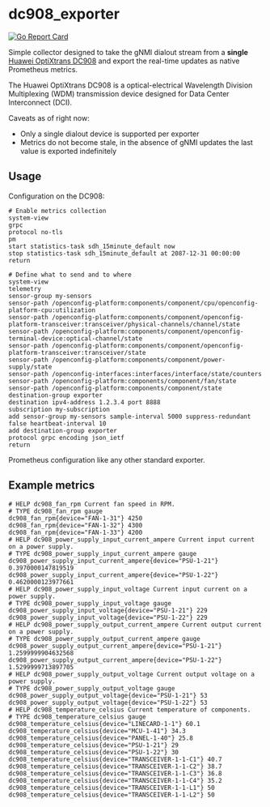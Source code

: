 # dc908\_exporter

[![Go Report Card](https://goreportcard.com/badge/github.com/sonix-network/dc908_exporter)](https://goreportcard.com/report/github.com/sonix-network/dc908_exporter)

Simple collector designed to take the gNMI dialout stream from a **single** [Huawei OptiXtrans DC908](https://e.huawei.com/en/products/optical-transmission/dc908)
and export the real-time updates as native Prometheus metrics.

The Huawei OptiXtrans DC908 is a optical-electrical Wavelength Division Multiplexing (WDM) transmission device designed for Data Center Interconnect (DCI).

Caveats as of right now:

 - Only a single dialout device is supported per exporter
 - Metrics do not become stale, in the absence of gNMI updates the last value is exported indefinitely

## Usage

Configuration on the DC908:

```
# Enable metrics collection
system-view
grpc
protocol no-tls
pm
start statistics-task sdh_15minute_default now
stop statistics-task sdh_15minute_default at 2087-12-31 00:00:00
return

# Define what to send and to where
system-view
telemetry
sensor-group my-sensors
sensor-path /openconfig-platform:components/component/cpu/openconfig-platform-cpu:utilization
sensor-path /openconfig-platform:components/component/openconfig-platform-transceiver:transceiver/physical-channels/channel/state
sensor-path /openconfig-platform:components/component/openconfig-terminal-device:optical-channel/state
sensor-path /openconfig-platform:components/component/openconfig-platform-transceiver:transceiver/state
sensor-path /openconfig-platform:components/component/power-supply/state
sensor-path /openconfig-interfaces:interfaces/interface/state/counters
sensor-path /openconfig-platform:components/component/fan/state
sensor-path /openconfig-platform:components/component/state
destination-group exporter
destination ipv4-address 1.2.3.4 port 8888
subscription my-subscription
add sensor-group my-sensors sample-interval 5000 suppress-redundant false heartbeat-interval 10
add destination-group exporter
protocol grpc encoding json_ietf
return
```

Prometheus configuration like any other standard exporter.

## Example metrics

```
# HELP dc908_fan_rpm Current fan speed in RPM.
# TYPE dc908_fan_rpm gauge
dc908_fan_rpm{device="FAN-1-31"} 4250
dc908_fan_rpm{device="FAN-1-32"} 4300
dc908_fan_rpm{device="FAN-1-33"} 4200
# HELP dc908_power_supply_input_current_ampere Current input current on a power supply.
# TYPE dc908_power_supply_input_current_ampere gauge
dc908_power_supply_input_current_ampere{device="PSU-1-21"} 0.3970000147819519
dc908_power_supply_input_current_ampere{device="PSU-1-22"} 0.4620000123977661
# HELP dc908_power_supply_input_voltage Current input current on a power supply.
# TYPE dc908_power_supply_input_voltage gauge
dc908_power_supply_input_voltage{device="PSU-1-21"} 229
dc908_power_supply_input_voltage{device="PSU-1-22"} 229
# HELP dc908_power_supply_output_current_ampere Current output current on a power supply.
# TYPE dc908_power_supply_output_current_ampere gauge
dc908_power_supply_output_current_ampere{device="PSU-1-21"} 1.2599999904632568
dc908_power_supply_output_current_ampere{device="PSU-1-22"} 1.5299999713897705
# HELP dc908_power_supply_output_voltage Current output voltage on a power supply.
# TYPE dc908_power_supply_output_voltage gauge
dc908_power_supply_output_voltage{device="PSU-1-21"} 53
dc908_power_supply_output_voltage{device="PSU-1-22"} 53
# HELP dc908_temperature_celsius Current temperature of components.
# TYPE dc908_temperature_celsius gauge
dc908_temperature_celsius{device="LINECARD-1-1"} 60.1
dc908_temperature_celsius{device="MCU-1-41"} 34.3
dc908_temperature_celsius{device="PANEL-1-40"} 25.8
dc908_temperature_celsius{device="PSU-1-21"} 29
dc908_temperature_celsius{device="PSU-1-22"} 30
dc908_temperature_celsius{device="TRANSCEIVER-1-1-C1"} 40.7
dc908_temperature_celsius{device="TRANSCEIVER-1-1-C2"} 38.7
dc908_temperature_celsius{device="TRANSCEIVER-1-1-C3"} 36.8
dc908_temperature_celsius{device="TRANSCEIVER-1-1-C4"} 35.2
dc908_temperature_celsius{device="TRANSCEIVER-1-1-L1"} 50
dc908_temperature_celsius{device="TRANSCEIVER-1-1-L2"} 50
```
